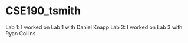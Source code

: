 # CSE190_tsmith
Lab 1: I worked on Lab 1 with Daniel Knapp
Lab 3: I worked on Lab 3 with Ryan Collins
